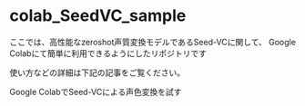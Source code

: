 # colab_SeedVC_sample

ここでは、高性能なzeroshot声質変換モデルであるSeed-VCに関して、
Google Colabにて簡単に利用できるようにしたリポジトリです　

使い方などの詳細は下記の記事をご覧ください。

Google ColabでSeed-VCによる声色変換を試す
